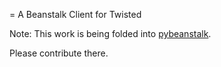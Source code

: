 = A Beanstalk Client for Twisted

Note:  This work is being folded into
[pybeanstalk](http://github.com/sophacles/pybeanstalk).

Please contribute there.
